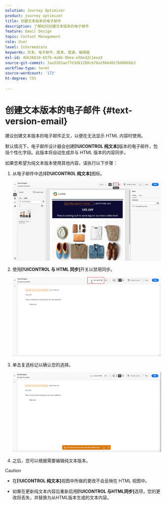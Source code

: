 ```yaml
---
solution: Journey Optimizer
product: journey optimizer
title: 创建文本版本的电子邮件
description: 了解如何创建文本版本的电子邮件
feature: Email Design
topic: Content Management
role: User
level: Intermediate
keywords: 文本，电子邮件，版本，普通，编辑器
exl-id: 4bb36810-65fb-4a9b-9bea-e56ed2c1eea3
source-git-commit: 3aa3203ae7763d81288cb70a2984d017b0006bb3
workflow-type: tm+mt
source-wordcount: '172'
ht-degree: 75%

---
```


# 创建文本版本的电子邮件 {#text-version-email}

建议创建文本版本的电子邮件正文，以便在无法显示 HTML 内容时使用。

默认情况下，电子邮件设计器会创建&#x200B;**[!UICONTROL 纯文本]**&#x200B;版本的电子邮件，包括个性化字段。此版本将自动生成并与 HTML 版本的内容同步。

如果您希望为纯文本版本使用其他内容，请执行以下步骤：

1. 从电子邮件中选择&#x200B;**[!UICONTROL 纯文本]**&#x200B;图标。

   ![](assets/text_version_3.png)

1. 使用&#x200B;**[!UICONTROL 与 HTML 同步]**&#x200B;开关以禁用同步。

   ![](assets/text_version_1.png)

1. 单击复选标记以确认您的选择。

   ![](assets/text_version_2.png)

1. 之后，您可以根据需要编辑纯文本版本。

>[!CAUTION]
>
>* 在&#x200B;**[!UICONTROL 纯文本]**&#x200B;视图中所做的更改不会反映在 HTML 视图中。
>
>* 如果在更新纯文本内容后重新启用&#x200B;**[!UICONTROL 与HTML同步]**&#x200B;选项，您的更改将丢失，并替换为从HTML版本生成的文本内容。

